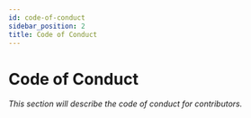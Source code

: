 ```yaml
---
id: code-of-conduct
sidebar_position: 2
title: Code of Conduct
---
```


# Code of Conduct

_This section will describe the code of conduct for contributors._ 